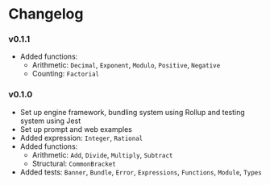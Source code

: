 # Changelog

### v0.1.1
- Added functions:
  - Arithmetic: `Decimal`, `Exponent`, `Modulo`, `Positive`, `Negative`
  - Counting: `Factorial`
### v0.1.0
- Set up engine framework, bundling system using Rollup and testing system using Jest
- Set up prompt and web examples
- Added expression: `Integer`, `Rational`
- Added functions:
  - Arithmetic: `Add`, `Divide`, `Multiply`, `Subtract`
  - Structural: `CommonBracket`
- Added tests: `Banner`, `Bundle`, `Error`, `Expressions`, `Functions`, `Module`, `Types`

